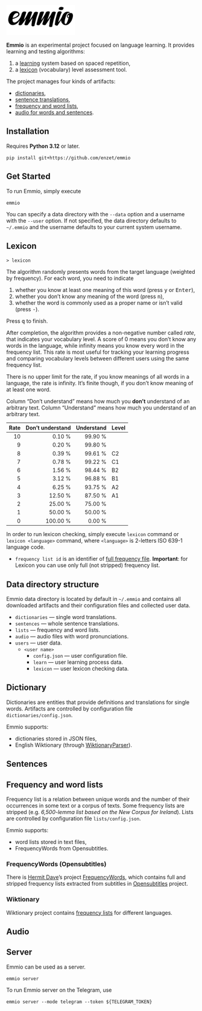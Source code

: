 <picture>
    <source media="(prefers-color-scheme: dark)" srcset="https://raw.githubusercontent.com/enzet/Emmio/master/doc/header_white.svg">
    <img src="https://raw.githubusercontent.com/enzet/Emmio/master/doc/header_black.svg" alt="Emmio logo" height="80">
</picture>

__Emmio__ is an experimental project focused on language learning. It provides
learning and testing algorithms:
  1. a [learning](#learning) system based on spaced repetition,
  2. a [lexicon](#lexicon) (vocabulary) level assessment tool.

The project manages four kinds of artifacts:
  - [dictionaries](#dictionary),
  - [sentence translations](#sentences),
  - [frequency and word lists](#frequency-and-word-lists),
  - [audio for words and sentences](#audio).

## Installation

Requires __Python 3.12__ or later.

```shell
pip install git+https://github.com/enzet/emmio
```

## Get Started

To run Emmio, simply execute

```shell
emmio
```

You can specify a data directory with the `--data` option and a username with
the `--user` option. If not specified, the data directory defaults to
`~/.emmio` and the username defaults to your current system username.

## Lexicon

```
> lexicon
```

The algorithm randomly presents words from the target language (weighted by
frequency). For each word, you need to indicate

  1. whether you know at least one meaning of this word (press <kbd>y</kbd> or
     <kbd>Enter</kbd>),
  2. whether you don’t know any meaning of the word (press <kbd>n</kbd>),
  3. whether the word is commonly used as a proper name or isn’t valid (press
     <kbd>-</kbd>).

Press <kbd>q</kbd> to finish.
 
After completion, the algorithm provides a non-negative number called _rate_,
that indicates your vocabulary level. A score of 0 means you don’t know any
words in the language, while infinity means you know every word in the
frequency list. This rate is most useful for tracking your learning progress
and comparing vocabulary levels between different users using the same
frequency list.

There is no upper limit for the rate, if you know meanings of all words in a
language, the rate is infinity. It’s finite though, if you don’t know meaning of
at least one word.

Column “Don’t understand” means how much you **don’t** understand of an
arbitrary text. Column “Understand” means how much you understand of an
arbitrary text.

| Rate | Don’t understand | Understand | Level |
|-----:|-----------------:|-----------:|-------|
|   10 |           0.10 % |    99.90 % |       |
|    9 |           0.20 % |    99.80 % |       |
|    8 |           0.39 % |    99.61 % | C2    |
|    7 |           0.78 % |    99.22 % | C1    |
|    6 |           1.56 % |    98.44 % | B2    |
|    5 |           3.12 % |    96.88 % | B1    |
|    4 |           6.25 % |    93.75 % | A2    |
|    3 |          12.50 % |    87.50 % | A1    |
|    2 |          25.00 % |    75.00 % |       |
|    1 |          50.00 % |    50.00 % |       |
|    0 |         100.00 % |     0.00 % |       |


In order to run lexicon checking, simply execute `lexicon` command or `lexicon <language>` command, where `<language>` is 2-letters ISO 639-1 language code.

  * `frequency list id` is an identifier of [full frequency file](#frequency). 
    __Important__: for Lexicon you can use only full (not stripped) frequency 
    list.

## Data directory structure

Emmio data directory is located by default in `~/.emmio` and contains all
downloaded artifacts and their configuration files and collected user data.

  - `dictionaries` — single word translations.
  - `sentences` — whole sentence translations.
  - `lists` — frequency and word lists.
  - `audio` — audio files with word pronunciations.
  - `users` — user data.
    - `<user name>`
      - `config.json` — user configuration file.
      - `learn` — user learning process data.
      - `lexicon` — user lexicon checking data.

## Dictionary

Dictionaries are entities that provide definitions and translations for single
words.  Artifacts are controlled by configuration file
`dictionaries/config.json`.

Emmio supports:
  - dictionaries stored in JSON files,
  - English Wiktionary (through
    [WiktionaryParser](https://github.com/Suyash458/WiktionaryParser)).

## Sentences

## Frequency and word lists

Frequency list is a relation between unique words and the number of their
occurrences in some text or a corpus of texts.  Some frequency lists are
stripped (e.g. _6,500-lemma list based on the New Corpus for Ireland_). Lists
are controlled by configuration file `lists/config.json`.

Emmio supports:
  - word lists stored in text files,
  - FrequencyWords from Opensubtitles.

### FrequencyWords (Opensubtitles)

There is [Hermit Dave](https://github.com/hermitdave)’s project
[FrequencyWords](https://github.com/hermitdave/FrequencyWords), which contains
full and stripped frequency lists extracted from subtitles in
[Opensubtitles](https://www.opensubtitles.org) project.

### Wiktionary

Wiktionary project contains
[frequency lists](https://en.wiktionary.org/wiki/Wiktionary:Frequency_lists) for
different languages.

## Audio

## Server

Emmio can be used as a server.

```shell
emmio server
```

To run Emmio server on the Telegram, use

```shell
emmio server --mode telegram --token ${TELEGRAM_TOKEN}
```
